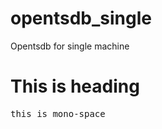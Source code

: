opentsdb_single
===============

Opentsdb for single machine
<h1> This is heading </h1>
<font face="monospace"> this is mono-space </font>
